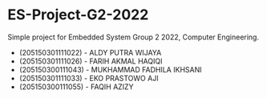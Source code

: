 # ES-Project-G2-2022
Simple project for Embedded System Group 2 2022, Computer Engineering.
<ul>
  <li>(205150301111022) - ALDY PUTRA WIJAYA</li>
  <li>(205150301111026) - FARIH AKMAL HAQIQI</li>
  <li>(205150300111043) - MUKHAMMAD FADHILA IKHSANI</li>
  <li>(205150301111033) - EKO PRASTOWO AJI</li>
  <li>(205150300111055) - FAQIH AZIZY</li>
</ul>
